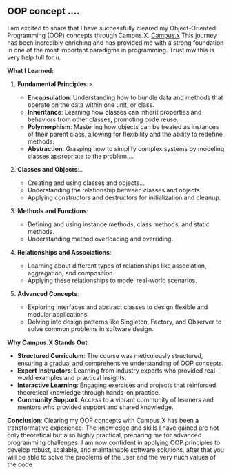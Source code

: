 
<h2>OOP concept ....</h2>

I am excited to share that I have successfully cleared my Object-Oriented Programming (OOP) concepts through Campus.X.  <a href="https://learnwith.campusx.in/" target="_blank">Campus.x</a> This journey has been incredibly enriching and has provided me with a strong foundation in one of the most important paradigms in programming.
Trust mw this is very help full for u.

**What I Learned:**

1. **Fundamental Principles**:>
   - **Encapsulation**: Understanding how to bundle data and methods that operate on the data within one unit, or class.
   - **Inheritance**: Learning how classes can inherit properties and behaviors from other classes, promoting code reuse.
   - **Polymorphism**: Mastering how objects can be treated as instances of their parent class, allowing for flexibility and the ability to redefine methods.
   - **Abstraction**: Grasping how to simplify complex systems by modeling classes appropriate to the problem....

2. **Classes and Objects**:..
   - Creating and using classes and objects...
   - Understanding the relationship between classes and objects.
   - Applying constructors and destructors for initialization and cleanup.

3. **Methods and Functions**:
   - Defining and using instance methods, class methods, and static methods.
   - Understanding method overloading and overriding.

4. **Relationships and Associations**:
   - Learning about different types of relationships like association, aggregation, and composition.
   - Applying these relationships to model real-world scenarios.

5. **Advanced Concepts**:
   - Exploring interfaces and abstract classes to design flexible and modular applications.
   - Delving into design patterns like Singleton, Factory, and Observer to solve common problems in software design.

**Why Campus.X Stands Out**:
- **Structured Curriculum**: The course was meticulously structured, ensuring a gradual and comprehensive understanding of OOP concepts.
- **Expert Instructors**: Learning from industry experts who provided real-world examples and practical insights.
- **Interactive Learning**: Engaging exercises and projects that reinforced theoretical knowledge through hands-on practice.
- **Community Support**: Access to a vibrant community of learners and mentors who provided support and shared knowledge.

**Conclusion**:
Clearing my OOP concepts with Campus.X has been a transformative experience. The knowledge and skills I have gained are not only theoretical but also highly practical, preparing me for advanced programming challenges. I am now confident in applying OOP principles to develop robust, scalable, and maintainable software solutions. after that you will be able to solve the problems of the user and the very nuch values of the code

